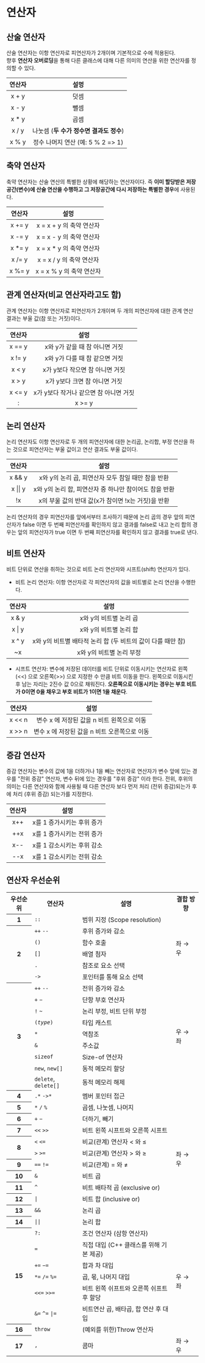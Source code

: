 # 연산자

## 산술 연산자

산술 연산자는 이항 연산자로 피연산자가 2개이며 기본적으로 수에 적용된다.  
향후 **연산자 오버로딩**을 통해 다른 클래스에 대해 다른 의미의 연산을 위한 연산자를 정의할 수 있다.  


| 연산자 | 설멍 |
|:---------:|:-----------------------------------:|
| x + y  |  덧셈            |
| x - y  |  뺄셈           |
| x * y  |  곱셈          |
| x / y  |  나눗셈 (**두 수가 정수면 결과도 정수**)         
| x % y  |  정수 나머지 연산 (예: 5 % 2 => 1)            |


## 축약 연산자 

축약 연산자는 산술 연산의 특별한 상황에 해당하는 연산자이다. 즉 **이미 할당받은 저장공간(변수)에 산술 연산을
수행하고 그 저장공간에 다시 저장하는 특별한 경우**에 사용된다. 

| 연산자 | 설멍 |
|:---------:|:------------------------------------------------:|
| x += y  |   x = x + y 의 축약 연산자            |
| x -= y  |   x = x - y 의 축약 연산자           |
| x \*= y |   x = x * y 의 축약 연산자           |
| x /= y  |   x = x / y 의 축약 연산자            |
| x %= y  |   x = x % y 의 축약 연산자            |


## 관계 연산자(비교 연산자라고도 함)

관계 연산자는 이항 연산자로 피연산자가 2개이며 두 개의 피연산자에 대한 관계 연산 결과는 부울 값(참 또는 거짓)이다. 

| 연산자 | 설멍 |
|:---------:|:-----------------------------------:|
| x == y  |  x와 y가 같을 때 참 아니면 거짓            |
| x != y  |  x와 y가 다를 때 참 같으면 거짓            |
| x < y  |   x가 y보다 작으면 참 아니면 거짓          |
| x > y  |   x가 y보다 크면 참 아니면 거짓            |
| x <= y  |  x가 y보다 작거나 같으면 참 아니면 거짓     |
:| x >= y  |  x가 y보다 크거나 같으면 참 아니면 거짓     |


## 논리 연산자 

논리 연산자도 이항 연산자로 두 개의 피연산자에 대한 논리곱, 논리합, 부정 연산을 하는 것으로 피연산자는 부울 값이고 연산 결과도 부울 값이다.  

| 연산자 | 설멍 |
|:---------:|:------------------------------------------------:|
| x && y  |  x와 y의 논리 곱, 피연산자 모두 참일 때만 참을 반환       |
| x \|\| y  |  x와 y의 논리 합, 피연산자 중 하나만 참이어도 참을 반환   |
| !x      |  x의 부울 값의 반대 값(x가 참이면 !x는 거짓)을 반환         |

논리 연산자의 경우 피연산자를 앞에서부터 조사하기 때문에 논리 곱의 경우 앞의 피연산자가 false 이면 두 번째 피연산자를 확인하지 않고 결과를 false로 내고 
논리 합의 경우는 앞의 피연산자가 true 이면 두 번째 피연산자를 확인하지 않고 결과를 true로 낸다.  

## 비트 연산자 

비트 단위로 연산을 취하는 것으로 비트 논리 연산자와 시프트(shift) 연산자가 있다.  

* 비트 논리 연산자: 이항 연산자로 각 피연산자의 값을 비트별로 논리 연산을 수행한다. 

| 연산자 | 설멍 |
|:---------:|:------------------------------------------------:|
| x & y  |   x와 y의 비트별 논리 곱            |
| x \| y  |  x와 y의 비트별 논리 합     |
| x ^ y  |  x와 y의 비트별 배타적 논리 합 (두 비트의 값이 다를 때만 참)     |
| ~x  |  x와 y의 비트별 논리 부정     |

* 시프트 연산자: 변수에 저장된 데이터를 비트 단위로 이동시키는 연산자로 왼쪽(<<) 으로 오른쪽(>>) 으로 
지정한 수 만큼 비트 이동을 한다. 왼쪽으로 이동시킨 후 남는 자리는 2진수 값 0으로 채워진다.
**오른쪽으로 이동시키는 경우는 부호 비트가 0이면 0을 채우고 부호 비트가 1이면 1을 채운다**. 

| 연산자 | 설멍 |
|:---------:|:------------------------------------------------:|
| x << n  |  변수 x 에 저장된 값을 n 비트 왼쪽으로 이동             |
| x >> n  |  변수 x 에 저장된 값을 n 비트 오른쪽으로 이동     |

## 증감 연산자

증감 연산자는 변수의 값에 1을 더하거나 1을 빼는 연산자로 연산자가 변수 앞에 있는 경우를 "전위 증감" 연산자, 
변수 뒤에 있는 경우를 "후위 증감" 이라 한다. 전위, 후위의 의미는 다른 연산자와 함께 사용될 때
다른 연산자 보다 먼저 처리 (전위 증감)되는가 후에 처리 (후위 증감) 되는가를 지정한다. 


| 연산자 | 설멍 |
|:---------:|:------------------------------------------------:|
| x++   |  x를 1 증가시키는 후위 증가    |
| ++x   |  x를 1 증가시키는 전위 증가     |
| x--  |  x를 1 감소시키는 후위 감소     |
| --x  |  x를 1 감소시키는 전위 감소     |




## 연산자 우선순위



<table>
<tr>
<th> 우선순위</th>
<th> 연산자</th>
<th> 설명</th>
<th> 결합 방향</th>
</tr>
<tr>
<th> 1
</th>
<td> <code>::</code></td>
<td> 범위 지정 (Scope resolution)</td>
<td rowspan="6"> 좌 → 우</td>
</tr>
<tr>
<th rowspan="5"> 2 </th>
<td> <code>++</code>   <code>--</code> </td>
<td> 후위 증가와 감소</td>
</tr>
<tr>
<td> <code>()</code></td>
<td> 함수 호출</td>
</tr>
<tr>
<td> <code>[]</code></td>
<td> 배열 첨자</td></tr>
<tr>
<td> <code>.</code></td>
<td> 참조로 요소 선택</td>
</tr>
<tr>
<td> <code>-&gt;</code></td>
<td> 포인터를 통해 요소 선택</td>
</tr>
<tr>
<th rowspan="9"> 3</th>
<td> <code>++</code>   <code>--</code></td>
<td> 전위 증가와 감소</td>
<td rowspan="9"> 우 → 좌</td>
</tr>
<tr>
<td> <code>+</code>   <code>−</code></td>
<td> 단항 부호 연산자</td>
</tr>
<tr>
<td> <code>!</code>   <code>~</code></td>
<td> 논리 부정, 비트 단위 부정</td>
</tr>
<tr>
<td> <code>(<i>type</i>)</code></td>
<td> 타입 캐스트</td>
</tr>
<tr>
<td> <code>*</code></td>
<td> 역참조</td>
</tr>
<tr>
<td> <code>&amp;</code></td>
<td> 주소값</td>
</tr>
<tr>
<td> <code>sizeof</code></td>
<td> Size-of 연산자</td>
</tr>
<tr>
<td><code>new</code>, <code>new[]</code></td>
<td> 동적 메모리 할당</td>
</tr>
<tr>
<td><code>delete</code>, <code>delete[]</code></td>
<td> 동적 메모리 해제</td>
</tr>
<tr>
<th> 4</th>
<td> <code>.*</code>   <code>-&gt;*</code></td>
<td> 멤버 포인터 접근</td>
<td rowspan="12"> 좌 → 우</td>
</tr>
<tr>
<th> 5</th>
<td> <code>*</code>   <code>/</code>   <code>%</code></td>
<td> 곱셈, 나눗셈, 나머지</td>
</tr>
<tr>
<th> 6 </th>
<td> <code>+</code>   <code>−</code></td>
<td> 더하기, 빼기</td>
</tr>
<tr>
<th> 7</th>
<td> <code>&lt;&lt;</code>   <code>&gt;&gt;</code></td>
<td> 비트 왼쪽 시프트와 오른쪽 시프트</td>
</tr>
<tr>
<th rowspan="2"> 8</th>
<td style="border-bottom-style: none"> <code>&lt;</code>   <code>&lt;=</code></td>
<td style="border-bottom-style: none"> 비교(관계) 연산자 &lt; 와 ≤</td>
</tr>
<tr>
<td> <code>&gt;</code>   <code>&gt;=</code></td>
<td> 비교(관계) 연산자 &gt; 와 ≥</td>
</tr>
<tr>
<th> 9 </th>
<td> <code>==</code> <code>!=</code> </td>
<td> 비교(관계) = 와 ≠</td>
</tr>
<tr>
<th> 10</th>
<td> <code>&amp;</code></td>
<td> 비트 곱</td>
</tr>
<tr>
<th> 11</th>
<td> <code>^</code></td>
<td> 비트 배타적 곱 (exclusive or)</td>
</tr>
<tr>
<th> 12</th>
<td> <code>|</code></td>
<td> 비트 합 (inclusive or)</td>
</tr>
<tr>
<th> 13</th>
<td> <code>&amp;&amp;</code></td>
<td> 논리 곱</td>
</tr>
<tr>
<th> 14</th>
<td> <code>||</code></td>
<td> 논리 합</td>
</tr>
<tr>
<th rowspan="6"> 15</th>
<td> <code>?:</code></td>
<td> 조건 연산자 (삼항 연산자)</td>
<td rowspan="7"> 우 → 좌</td>
</tr>
<tr>
<td> <code>=</code></td>
<td> 직접 대입 (C++ 클래스를 위해 기본 제공)</td>
</tr>
<tr>
<td> <code>+=</code>   <code>−=</code></td>
<td> 합과 차 대입</td>
</tr>
<tr>
<td> <code>*=</code>   <code>/=</code>   <code>%=</code></td>
<td> 곱, 몫, 나머지 대입</td>
</tr>
<tr>
<td> <code>&lt;&lt;=</code>   <code>&gt;&gt;=</code></td>
<td> 비트 왼쪽 쉬프트와 오른쪽 쉬프트 후 할당</td>
</tr>
<tr>
<td> <code>&amp;=</code>   <code>^=</code>   <code>|=</code></td>
<td > 비트연산 곱, 배타곱, 합 연산 후 대입</td>
</tr>
<tr>
<th> 16</th>
<td> <code>throw</code></td>
<td> (예외를 위한)Throw 연산자</td>
</tr>
<tr>
<th> 17</th>
<td> <code>,</code></td>
<td> 콤마</td>
<td> 좌 → 우</td>
</tr></table>
